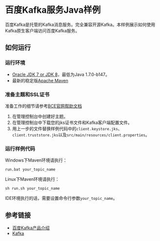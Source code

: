 # 百度Kafka服务Java样例

百度Kafka是托管的Kafka消息服务。完全兼容开源Kafka。本样例展示如何使用Kafka原生客户端访问百度Kafka服务。

## 如何运行

### 运行环境

- [Oracle JDK 7 or JDK 8](http://www.oracle.com/technetwork/java/)，最低为Java 1.7.0-b147。
- 最新的稳定版[Apache Maven](http://maven.apache.org/)

### 准备主题和SSL证书

准备工作的细节请参考[BCE官网帮助文档](https://cloud.baidu.com/doc/Kafka/QuickGuide.html)

1. 在管理控制台中创建好主题。
2. 在管理控制台中下载您的jks证书文件和Kafka客户端配置文件。
3. 用上一步的文件替换样例代码中的`client.keystore.jks`、`client.truststore.jks`以及`src/main/resources/client.properties`。

### 运行样例代码

Windows下Maven环境请执行：

    run.bat your_topic_name

Linux下Maven环境请执行：

    sh run.sh your_topic_name

IDE环境执行的话，需要设置命令行参数`your_topic_name`。

## 参考链接

- [百度Kafka产品介绍](https://cloud.baidu.com/product/kafka.html)
- [Kafka](http://kafka.apache.org/)

